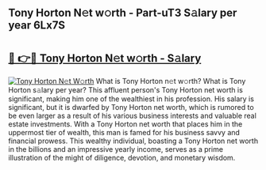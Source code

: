 ## Tony Horton N𝚎t w𝚘rth - Part-uT3 S𝚊lary per year 6Lx7S

# <h2><a href="http://gc1edht.nevu.top/?p=Tony+Horton">🔗 👉🔴 Tony Horton N𝚎t w𝚘rth - S𝚊lary</a></h2>

[![Tony Horton N𝚎t W𝚘rth](https://i.imgur.com/Oavwk0R.jpeg)](http://gc1edht.nevu.top/?p=Tony+Horton)
What is Tony Horton n𝚎t w𝚘rth? What is Tony Horton s𝚊lary per year?
This affluent person's Tony Horton net worth is significant, making him one of the wealthiest in his profession. His salary is significant, but it is dwarfed by Tony Horton net worth, which is rumored to be even larger as a result of his various business interests and valuable real estate investments. With a Tony Horton net worth that places him in the uppermost tier of wealth, this man is famed for his business savvy and financial prowess. This wealthy individual, boasting a Tony Horton net worth in the billions and an impressive yearly income, serves as a prime illustration of the might of diligence, devotion, and monetary wisdom.

